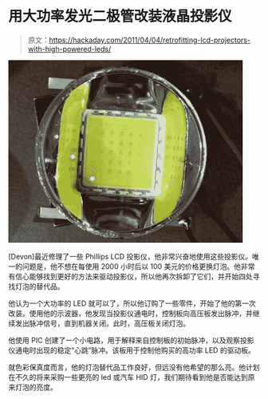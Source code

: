 # 用大功率发光二极管改装液晶投影仪

> 原文：<https://hackaday.com/2011/04/04/retrofitting-lcd-projectors-with-high-powered-leds/>

![highpower_led](img/ed047cc1744fc410fb8e6e775de3ff06.png "highpower_led")

[Devon]最近修理了一些 Phillips LCD 投影仪，他非常兴奋地使用这些投影仪。唯一的问题是，他不想在每使用 2000 小时后以 100 美元的价格更换灯泡。他非常有信心能够找到更好的方法来驱动投影仪，所以他再次拆卸了它们，并开始四处寻找灯泡的替代品。

他认为一个大功率的 LED 就可以了，所以他订购了一些零件，开始了他的第一次改装。使用他的示波器，他发现当投影仪通电时，控制板向高压板发出脉冲，并继续发出脉冲信号，直到机器关闭。此时，高压板关闭灯泡。

他使用 PIC 创建了一个小电路，用于解释来自控制板的初始脉冲，以及观察投影仪通电时出现的稳定“心跳”脉冲。该板用于控制他购买的高功率 LED 的驱动板。

就色彩保真度而言，他的灯泡替代品工作良好，但远没有他希望的那么亮。他计划在不久的将来采购一些更亮的 led 或汽车 HID 灯，我们期待看到他是否能达到原来灯泡的亮度。